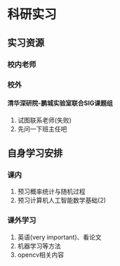 # 科研实习

## 实习资源

### 校内老师







### 校外

#### 清华深研院-鹏城实验室联合SIG课题组

1. 试图联系老师(失败)
2. 先问一下班主任吧





## 自身学习安排

### 课内

1. 预习概率统计与随机过程
2. 预习计算机人工智能数学基础(2)



### 课外学习

1. 英语(very important)、看论文
2. 机器学习等方法
3. opencv相关内容
